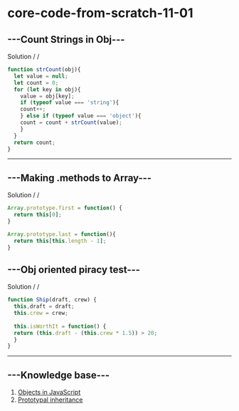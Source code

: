 # core-code-from-scratch-11-01

## ---Count Strings in Obj---

Solution / /

``` javascript
function strCount(obj){
  let value = null;
  let count = 0;
  for (let key in obj){
    value = obj[key];
    if (typeof value === 'string'){
    count++;
    } else if (typeof value === 'object'){
    count = count + strCount(value);
    } 
  }
  return count;
}

```

---
## ---Making .methods to Array---
Solution / / 
``` javascript
Array.prototype.first = function() {
  return this[0];
}

Array.prototype.last = function(){
  return this[this.length - 1];
}

```
## ---Obj oriented piracy test---
Solution / /
``` javascript
function Ship(draft, crew) {
  this,draft = draft;
  this.crew = crew;
  
  this.isWorthIt = function() {
  return (this.draft - (this.crew * 1.5)) > 20;
  }
}
```

---

## ---Knowledge base---
1. [Objects in JavaScript](https://www.w3schools.com/js/js_objects.asp)
2. [Prototypal inheritance](https://javascript.info/prototype-inheritance)
